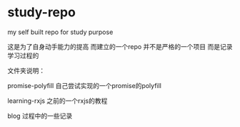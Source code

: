# study-repo
my self built repo for study purpose



这是为了自身动手能力的提高 而建立的一个repo 并不是严格的一个项目 而是记录学习过程的

文件夹说明：

promise-polyfill 自己尝试实现的一个promise的polyfill

learning-rxjs 之前的一个rxjs的教程

blog 过程中的一些记录